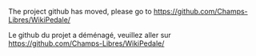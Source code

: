 The project github has moved, please go to https://github.com/Champs-Libres/WikiPedale/

Le github du projet a déménagé, veuillez aller sur https://github.com/Champs-Libres/WikiPedale/